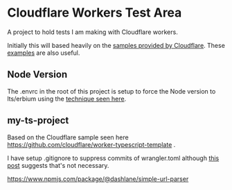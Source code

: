 # Cloudflare Workers Test Area
A project to hold tests I am making with Cloudflare workers.

Initially this will based heavily on the [samples provided by Cloudflare](https://developers.cloudflare.com/workers/get-started/quickstarts). These [examples](https://developers.cloudflare.com/workers/examples) are also useful.

## Node Version
The .envrc in the root of this project is setup to force the Node version to lts/erbium using the [technique seen here](https://blog.differentpla.net/blog/2019/01/30/nvm-direnv/).

## my-ts-project
Based on the Cloudflare sample seen here https://github.com/cloudflare/worker-typescript-template .

I have setup .gitignore to suppress commits of wrangler.toml although [this post](https://github.com/cloudflare/wrangler/issues/209#issuecomment-541654484) suggests that's not necessary.

https://www.npmjs.com/package/@dashlane/simple-url-parser


